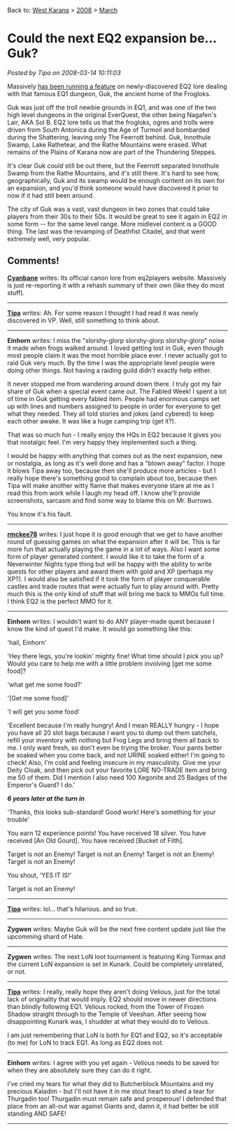 Back to: [West Karana](/posts/westkarana.md) > [2008](/posts/2008/westkarana.md) > [March](./westkarana.md)
# Could the next EQ2 expansion be... Guk?

*Posted by Tipa on 2008-03-14 10:11:03*

Massively [has been running a feature](http://www.massively.com/2008/03/14/part-two-of-eqii-lore-feature-escape-from-guk/) on newly-discovered EQ2 lore dealing with that famous EQ1 dungeon, Guk, the ancient home of the Frogloks.

Guk was just off the troll newbie grounds in EQ1, and was one of the two high level dungeons in the original EverQuest, the other being Nagafen's Lair, AKA Sol B. EQ2 lore tells us that the frogloks, ogres and trolls were driven from South Antonica during the Age of Turmoil and bombarded during the Shattering, leaving only The Feerrott behind. Guk, Innothule Swamp, Lake Rathetear, and the Rathe Mountains were erased. What remains of the Plains of Karana now are part of the Thundering Steppes.

It's clear Guk *could* still be out there, but the Feerrott separated Innothule Swamp from the Rathe Mountains, and *it's* still there. It's hard to see how, geographically, Guk and its swamp would be enough content on its own for an expansion, and you'd think someone would have discovered it prior to now if it had still been around.

The city of Guk was a vast, vast dungeon in two zones that could take players from their 30s to their 50s. It would be great to see it again in EQ2 in some form -- for the same level range. More midlevel content is a GOOD thing. The last was the revamping of Deathfist Citadel, and that went extremely well, very popular.


## Comments!

**[Cyanbane](http://www.cyanbane.com)** writes: Its official canon lore from eq2players website. Massively is just re-reporting it with a rehash summary of their own (like they do most stuff).

---

**[Tipa](https://chasingdings.com)** writes: Ah. For some reason I thought I had read it was newly discovered in VP. Well, still something to think about.

---

**Einhorn** writes: I miss the "slorshy-glorp slorshy-glorp slorshy-glorp" noise it made when frogs walked around. I loved getting lost in Guk, even though most people claim it was the most horrible place ever. I never actually got to raid Guk very much. By the time I was the appropriate level people were doing other things. Not having a raiding guild didn't exactly help either. 

It never stopped me from wandering around down there. I truly got my fair share of Guk when a special event came out. The Fabled Week! I spent a lot of time in Guk getting every fabled item. People had enormous camps set up with lines and numbers assigned to people in order for everyone to get what they needed. They all told stories and jokes (and cybered) to keep each other awake. It was like a huge camping trip (get it?).

That was so much fun - I really enjoy the HQs in EQ2 because it gives you that nostalgic feel. I'm very happy they implemented such a thing.

I would be happy with anything that comes out as the next expansion, new or nostalgia, as long as it's well done and has a "blown away" factor. I hope it blows Tipa away too, because then she'll produce more articles - but I really hope there's something good to complain about too, because then Tipa will make another witty flame that makes everyone stare at me as I read this from work while I laugh my head off. I know she'll provide screenshots, sarcasm and find some way to blame this on Mr. Burrows.

You know it's his fault.

---

**[rmckee78](http://otherlivesthanthisone.blogspot.com/)** writes: I just hope it is good enough that we get to have another round of guessing games on what the expansion after it will be. This is far more fun that actually playing the game in a lot of ways. Also I want some form of player generated content. I would like it to take the form of a Neverwinter Nights type thing but will be happy with the ability to write quests for other players and award them with gold and XP (perhaps my XP?). I would also be satisfied if it took the form of player conquerable castles and trade routes that were actually fun to play around with. Pretty much this is the only kind of stuff that will bring me back to MMOs full time. I think EQ2 is the perfect MMO for it.

---

**Einhorn** writes: I wouldn't want to do ANY player-made quest because I know the kind of quest I'd make. It would go something like this:

'hail, Einhorn'

'Hey there legs, you're lookin' mighty fine! What time should I pick you up? Would you care to help me with a little problem involving [get me some food]?

'what get me some food?'

'[Get me some food]'

'I will get you some food'

'Excellent because I'm really hungry! And I mean REALLY hungry - I hope you have all 20 slot bags because I want you to dump out them satchels, refill your inventory with nothing but Frog Legs and bring them all back to me. I only want fresh, so don't even be trying the broker. Your pants better be soaked when you come back, and not URINE soaked either! I'm going to check! Also, I'm cold and feeling insecure in my masculinity. Give me your Deity Cloak, and then pick out your favorite LORE NO-TRADE item and bring me 50 of them. Did I mention I also need 100 Xegonite and 25 Badges of the Emperor's Guard? I do.'

***6 years later at the turn in***

'Thanks, this looks sub-standard! Good work! Here's something for your trouble'

You earn 12 experience points!
You have received 18 silver.
You have received [An Old Gourd].
You have received [Bucket of Filth].

Target is not an Enemy!
Target is not an Enemy!
Target is not an Enemy!
Target is not an Enemy!

You shout, 'YES IT IS!'

Target is not an Enemy!

---

**[Tipa](https://chasingdings.com)** writes: lol... that's hilarious. and so true.

---

**Zygwen** writes: Maybe Guk will be the next free content update just like the upcomming shard of Hate.

---

**Zygwen** writes: The next LoN loot tournament is featuring King Tormax and the current LoN expansion is set in Kunark. Could be completely unrelated, or not.

---

**[Tipa](https://chasingdings.com)** writes: I really, really hope they aren't doing Velious, just for the total lack of originality that would imply. EQ2 should move in newer directions than blindly following EQ1. Velious rocked, from the Tower of Frozen Shadow straight through to the Temple of Veeshan. After seeing how disappointing Kunark was, I shudder at what they would do to Velious.

I am just remembering that LoN is both for EQ1 and EQ2, so it's acceptable (to me) for LoN to track EQ1. As long as EQ2 does not.

---

**Einhorn** writes: I agree with you yet again - Velious needs to be saved for when they are absolutely sure they can do it right.

I've cried my tears for what they did to Butcherblock Mountains and my precious Kaladim - but I'll not have it in me stout heart to shed a tear for Thurgadin too! Thurgadin must remain safe and prosperous! I defended that place from an all-out war against Giants and, damn it, it had better be still standing AND SAFE!

---

